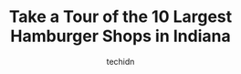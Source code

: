 ---
layout: ampstory
image: https://i0.wp.com/paketmu.com/wp-content/uploads/2023/06/gourmet-grill-0-in-indiana-1686367405.jpeg?resize=640,853
author: techidn
featured: false
description: Explore the diverse Hamburger Shop scene in Indiana, home to an incredible selection of 10 establishments catering to every taste. Whether youre in search of iconic favorites or undiscovere
title: Take a Tour of the 10 Largest Hamburger Shops in Indiana
cover:
   title: Take a Tour of the 10 Largest Hamburger Shops in Indiana
   subtitle: RICKPATE
   background: https://paketmu.com/wp-content/uploads/2023/06/gourmet-grill-0-in-indiana-1686367405.jpeg

pages: 
 - layout: thirds
   top: <h1>#1 Bru Burger Bar - Indianapolis</h1>
   bottom: "<p>Very aesthetic restaurant located on Mass ave! Their specialty is based on burger. Although, they have other amazing food on their menu. We sat outside to eat and it was </p>"
   background: https://paketmu.com/wp-content/uploads/2023/06/gourmet-grill-1-in-indiana-1686367415.jpeg
   backgroundblur: true
 - layout: thirds
   top: <h1>#2 Kumas Corner</h1>
   bottom: "<p>Kumas is a wonderful location! The food is great with a wide menu selection. The food is cooked to your request, and food allergies (Shell Fish) are noted on the menu! T</p>"
   background: https://paketmu.com/wp-content/uploads/2023/06/gourmet-grill-2-in-indiana-1686367416.jpeg
   cta:
      link: https://paketmu.com/take-a-tour-of-the-10-largest-hamburger-shops-in-indiana/
      text: Take a Tour of the 10 Largest Hamburger Shops in Indiana
 - layout: thirds
   top: <h1>#3 Bubs Burgers & Ice Cream</h1>
   bottom: "<p>If a restaurant is struggling to provide clean and fresh food, then the restaurant should just admit they are struggling.I would recommend to expect a 20-30 minute wait p</p>"
   background: https://paketmu.com/wp-content/uploads/2023/06/gourmet-grill-3-in-indiana-1686367416.jpeg
   cta:
      link: https://paketmu.com/take-a-tour-of-the-10-largest-hamburger-shops-in-indiana/
      text: Take a Tour of the 10 Largest Hamburger Shops in Indiana
 - layout: thirds
   top: <h1>#4 Powers Hamburger Restaurant</h1>
   bottom: "<p>1402 S Harrison St, Fort Wayne, IN 46802, United States</p>"
   background: https://images.unsplash.com/photo-1533998839656-76f5e4b2bccb?ixlib=rb-4.0.3&ixid=MnwxMjA3fDB8MHxwaG90by1wYWdlfHx8fGVufDB8fHx8&auto=format&fit=crop&w=640&h=853&q=80
   cta:
      link: https://paketmu.com/take-a-tour-of-the-10-largest-hamburger-shops-in-indiana/
      text: Take a Tour of the 10 Largest Hamburger Shops in Indiana
 - layout: thirds
   top: <h1>#5 Big Dans Hamburgers</h1>
   bottom: "<p>5925 Massachusetts Ave, Indianapolis, IN 46218, United States</p>"
   background: https://images.unsplash.com/photo-1618556658017-fd9c732d1360?ixlib=rb-4.0.3&ixid=MnwxMjA3fDB8MHxwaG90by1wYWdlfHx8fGVufDB8fHx8&auto=format&fit=crop&w=640&h=853&q=80
   cta:
      link: https://paketmu.com/take-a-tour-of-the-10-largest-hamburger-shops-in-indiana/
      text: Take a Tour of the 10 Largest Hamburger Shops in Indiana
 - layout: thirds
   top: <h1>#6 Hinkles Sandwich Shop</h1>
   bottom: "<p>204 W Main St, Madison, IN 47250, United States</p>"
   background: https://images.unsplash.com/photo-1489694553447-4c9339da310d?ixlib=rb-4.0.3&ixid=MnwxMjA3fDB8MHxwaG90by1wYWdlfHx8fGVufDB8fHx8&auto=format&fit=crop&w=640&h=853&q=80
   cta:
      link: https://paketmu.com/take-a-tour-of-the-10-largest-hamburger-shops-in-indiana/
      text: Take a Tour of the 10 Largest Hamburger Shops in Indiana
 - layout: thirds
   top: <h1>#7 Between the Bun - Burgers, Dogs and More</h1>
   bottom: "<p>2222 W Southport Rd ste a, Indianapolis, IN 46217, United States</p>"
   background: https://images.unsplash.com/photo-1489648022186-8f49310909a0?ixlib=rb-4.0.3&ixid=MnwxMjA3fDB8MHxwaG90by1wYWdlfHx8fGVufDB8fHx8&auto=format&fit=crop&w=640&h=853&q=80
   cta:
      link: https://paketmu.com/take-a-tour-of-the-10-largest-hamburger-shops-in-indiana/
      text: Take a Tour of the 10 Largest Hamburger Shops in Indiana
 - layout: thirds
   middle: Continue reading...
   background: https://images.unsplash.com/photo-1632260260864-caf7fde5ec36?ixlib=rb-4.0.3&ixid=MnwxMjA3fDB8MHxwaG90by1wYWdlfHx8fGVufDB8fHx8&auto=format&fit=crop&w=640&h=853&q=80
   cta:
      link: https://paketmu.com/take-a-tour-of-the-10-largest-hamburger-shops-in-indiana/
      text: Take a Tour of the 10 Largest Hamburger Shops in Indiana
      
---